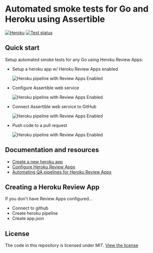 # Automated smoke tests for Go and Heroku using Assertible

[![Heroku](https://heroku-badge.herokuapp.com/?app=go-heroku-assertible-example)](https://go-heroku-assertibleexample.herokuapp.com/) [![Test status](https://assertible.com/apis/1ffc0c9d-d1e7-47c2-b4d1-62bae28791fb/status?api_token=4f7732214e77f3bcde)](https://assertible.com/dashboard#/services/1ffc0c9d-d1e7-47c2-b4d1-62bae28791fb/results)


## Quick start

Setup automated smoke tests for any Go using Heroku Review Apps:

- Setup a heroku app w/ Heroku Review Apps enabled

  <img
    src="https://s3-us-west-2.amazonaws.com/assertible/blog/go-heroku-dash-pipeline.png"
    alt="Heroku pipeline with Review Apps Enabled" />

- Configure Assertible web service

  <img
    src="https://s3-us-west-2.amazonaws.com/assertible/blog/assertible-new-service-go-heroku-example.png"
    alt="Heroku pipeline with Review Apps Enabled" />

- Connect Assertible web service to GitHub

  <img
    src="https://s3-us-west-2.amazonaws.com/assertible/blog/go-heroku-example-assertible-deployments-configuration.png"
    alt="Heroku pipeline with Review Apps Enabled" />

- Push code to a pull request

  <img
    src="https://s3-us-west-2.amazonaws.com/assertible/blog/go-heroku-assertible-successful-deployment.png"
    alt="Heroku pipeline with Review Apps Enabled" />


## Documentation and resources

- [Create a new heroku app](https://medium.com/@freeformz/hello-world-with-go-heroku-38295332f07b)
- [Configure Heroku Review Apps](https://devcenter.heroku.com/articles/github-integration-review-apps)
- [Automating QA pipelines for Heroku Review Apps](https://assertible.com/blog/automating-qa-pipelines-for-heroku-review-apps)


## Creating a Heroku Review App

If you don't have Review Apps configured...

- Connect to github
- Create heroku pipeline
- Create app.json


## License

The code in this repository is licensed under
MIT. [View the license](https://github.com/assertible/deployments/blob/master/LICENSE)
